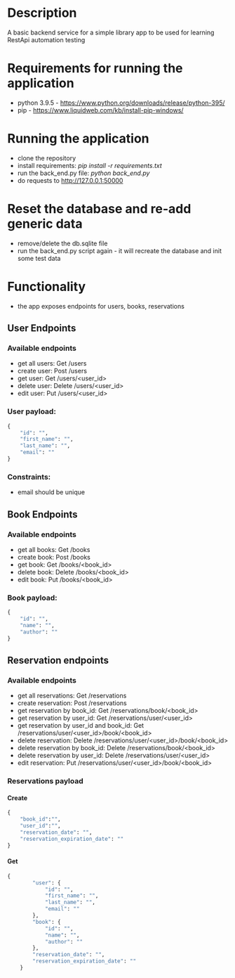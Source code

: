 # Description
A basic backend service for a simple library app to be used for learning RestApi automation testing

# Requirements for running the application
* python 3.9.5 - https://www.python.org/downloads/release/python-395/
* pip - https://www.liquidweb.com/kb/install-pip-windows/

# Running the application
* clone the repository
* install requirements: _pip install -r requirements.txt_
* run the back_end.py file: _python back_end.py_
* do requests to http://127.0.0.1:50000

# Reset the database and re-add generic data
* remove/delete the db.sqlite file
* run the back_end.py script again - it will recreate the database and init some test data

# Functionality
* the app exposes endpoints for users, books, reservations
## User Endpoints
### Available endpoints
* get all users: Get /users
* create user: Post /users
* get user: Get /users/<user_id>
* delete user: Delete /users/<user_id>
* edit user: Put /users/<user_id>
### User payload:
```python
{
    "id": "",
    "first_name": "",
    "last_name": "",
    "email": ""
}
```
### Constraints:
* email should be unique

## Book Endpoints
### Available endpoints
* get all books: Get /books
* create book: Post /books
* get book: Get /books/<book_id>
* delete book: Delete /books/<book_id>
* edit book: Put /books/<book_id>

### Book payload:
```python
{
    "id": "",
    "name": "",
    "author": ""
}
```

## Reservation endpoints
### Available endpoints
* get all reservations: Get /reservations
* create reservation: Post /reservations
* get reservation by book_id: Get /reservations/book/<book_id>
* get reservation by user_id: Get /reservations/user/<user_id>
* get reservation by user_id and book_id: Get /reservations/user/<user_id>/book/<book_id>
* delete reservation: Delete /reservations/user/<user_id>/book/<book_id>
* delete reservation by book_id: Delete /reservations/book/<book_id>
* delete reservation by user_id: Delete /reservations/user/<user_id>
* edit reservation: Put /reservations/user/<user_id>/book/<book_id>

### Reservations payload
#### Create
```python
{
    "book_id":"",
    "user_id":"",
    "reservation_date": "",
    "reservation_expiration_date": ""
}
```

#### Get
```python
{
        "user": {
            "id": "",
            "first_name": "",
            "last_name": "",
            "email": ""
        },
        "book": {
            "id": "",
            "name": "",
            "author": ""
        },
        "reservation_date": "",
        "reservation_expiration_date": ""
    }
```